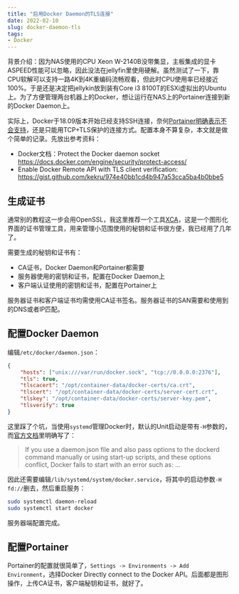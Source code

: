 ```yaml
---
title: "启用Docker Daemon的TLS连接"
date: 2022-02-10
slug: docker-daemon-tls
tags:
- Docker
---
```


背景介绍：因为NAS使用的CPU Xeon W-2140B没带集显，主板集成的显卡ASPEED性能可以忽略，因此没法在jellyfin里使用硬解。虽然测试了一下，靠CPU软解可以支持一路4K到4K重编码流畅观看，但此时CPU使用率已经接近100%。于是还是决定把jellykin放到装有Core i3 8100T的ESXi虚拟出的Ubuntu上。为了方便管理两台机器上的Docker，想让运行在NAS上的Portainer连接到新的Docker Daemon上。

<!--more-->

实际上，Docker于18.09版本开始已经支持SSH连接，奈何[Portainer明确表示不会支持](https://github.com/portainer/portainer/issues/431#issuecomment-820835339)，还是只能用TCP+TLS保护的连接方式。配置本身不算复杂，本文就是做个简单的记录。先放出参考资料：

- Docker文档：Protect the Docker daemon socket https://docs.docker.com/engine/security/protect-access/
- Enable Docker Remote API with TLS client verification: https://gist.github.com/kekru/974e40bb1cd4b947a53cca5ba4b0bbe5

## 生成证书

通常别的教程这一步会用OpenSSL，我这里推荐一个工具[XCA](https://hohnstaedt.de/xca/)，这是一个图形化界面的证书管理工具，用来管理小范围使用的秘钥和证书很方便，我已经用了几年了。

需要生成的秘钥和证书有：

- CA证书，Docker Daemon和Portainer都需要
- 服务器使用的密钥和证书，配置在Docker Daemon上
- 客户端认证使用的密钥和证书，配置在Portainer上

服务器证书和客户端证书均需使用CA证书签名。服务器证书的SAN需要和使用到的DNS或者IP匹配。

## 配置Docker Daemon

编辑`/etc/docker/daemon.json`：

```json
{
    "hosts": ["unix:///var/run/docker.sock", "tcp://0.0.0.0:2376"],
    "tls": true,
    "tlscacert": "/opt/container-data/docker-certs/ca.crt",
    "tlscert": "/opt/container-data/docker-certs/server-cert.crt",
    "tlskey": "/opt/container-data/docker-certs/server-key.pem",
    "tlsverify": true
}
```

这里踩了个坑，当使用`systemd`管理Docker时，默认的Unit启动是带有`-H`参数的，而[官方文档](https://docs.docker.com/config/daemon/#troubleshoot-conflicts-between-the-daemonjson-and-startup-scripts)里明确写了：

> If you use a daemon.json file and also pass options to the dockerd command manually or using start-up scripts, and these options conflict, Docker fails to start with an error such as: ...

因此还需要编辑`/lib/systemd/system/docker.service`，将其中的启动参数`-H fd://`删去，然后重启服务：

```bash
sudo systemctl daemon-reload
sudo systemctl start docker
```

服务器端配置完成。

## 配置Portainer

Portainer的配置就很简单了，`Settings -> Environments -> Add Environment`，选择Docker Directly connect to the Docker API。后面都是图形操作，上传CA证书，客户端秘钥和证书，就好了。